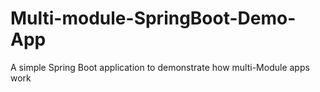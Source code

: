 # Multi-module-SpringBoot-Demo-App
A simple Spring Boot application to demonstrate how multi-Module apps work
